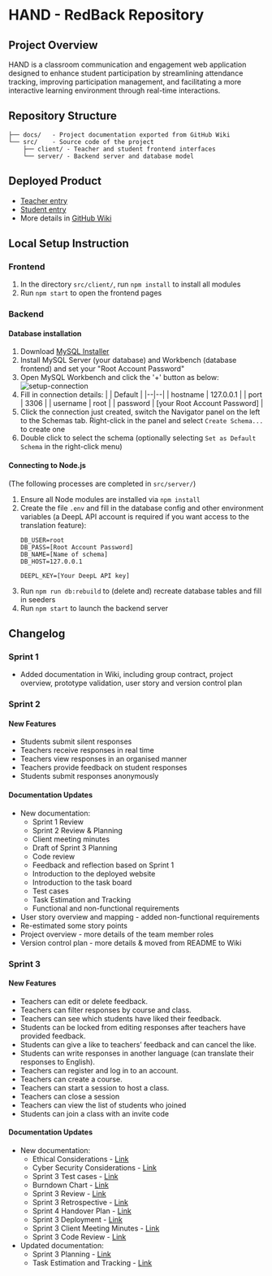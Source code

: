# HAND - RedBack Repository

## Project Overview

HAND is a classroom communication and engagement web application designed to enhance student participation by streamlining attendance tracking, improving participation management, and facilitating a more interactive learning environment through real-time interactions.

## Repository Structure
```
├── docs/   - Project documentation exported from GitHub Wiki
└── src/    - Source code of the project
    ├── client/ - Teacher and student frontend interfaces
    └── server/ - Backend server and database model
```

## Deployed Product

* [Teacher entry](https://ha-redback-rp87.onrender.com/)
* [Student entry](https://ha-redback-rp87.onrender.com/join-class)
* More details in [GitHub Wiki](https://github.com/FEIT-COMP90082-2025-SM1/HA-RedBack/wiki/Product-Deployment)

## Local Setup Instruction

### Frontend

1. In the directory `src/client/`, run `npm install` to install all modules
2. Run `npm start` to open the frontend pages

### Backend

#### Database installation

1. Download [MySQL Installer](https://dev.mysql.com/downloads/installer/)
2. Install MySQL Server (your database) and Workbench (database frontend) and set your "Root Account Password"
3. Open MySQL Workbench and click the '+' button as below:
![setup-connection](https://github.com/user-attachments/assets/d108a5c0-7f19-4b76-a0f5-35119883f3f1)
4. Fill in connection details:
    |  | Default |
    |--|--|
    | hostname | 127.0.0.1 |
    | port     | 3306 |
    | username | root |
    | password | [your Root Account Password] |
5. Click the connection just created, switch the Navigator panel on the left to the Schemas tab. Right-click in the panel and select `Create Schema...` to create one
6. Double click to select the schema (optionally selecting `Set as Default Schema` in the right-click menu)

#### Connecting to Node.js

(The following processes are completed in `src/server/`)

1. Ensure all Node modules are installed via `npm install`
2. Create the file `.env` and fill in the database config and other environment variables (a DeepL API account is required if you want access to the translation feature):
    ```
    DB_USER=root
    DB_PASS=[Root Account Password]
    DB_NAME=[Name of schema]
    DB_HOST=127.0.0.1

    DEEPL_KEY=[Your DeepL API key]
    ```
3. Run `npm run db:rebuild` to (delete and) recreate database tables and fill in seeders
4. Run `npm start` to launch the backend server

## Changelog

### Sprint 1

* Added documentation in Wiki, including group contract, project overview, prototype validation, user story and version control plan

### Sprint 2

#### New Features

* Students submit silent responses 
* Teachers receive responses in real time
* Teachers view responses in an organised manner
* Teachers provide feedback on student responses
* Students submit responses anonymously

#### Documentation Updates

* New documentation:
    * Sprint 1 Review
    * Sprint 2 Review & Planning
    * Client meeting minutes
    * Draft of Sprint 3 Planning
    * Code review
    * Feedback and reflection based on Sprint 1
    * Introduction to the deployed website
    * Introduction to the task board
    * Test cases
    * Task Estimation and Tracking
    * Functional and non-functional requirements
* User story overview and mapping - added non-functional requirements
* Re-estimated some story points
* Project overview - more details of the team member roles
* Version control plan - more details & moved from README to Wiki

### Sprint 3

#### New Features

* Teachers can edit or delete feedback.
* Teachers can filter responses by course and class.
* Teachers can see which students have liked their feedback.
* Students can be locked from editing responses after teachers have provided feedback.
* Students can give a like to teachers’ feedback and can cancel the like.
* Students can write responses in another language (can translate their responses to English).
* Teachers can register and log in to an account.
* Teachers can create a course.
* Teachers can start a session to host a class.
* Teachers can close a session
* Teachers can view the list of students who joined
* Students can join a class with an invite code

#### Documentation Updates

* New documentation:
    * Ethical Considerations - [Link](https://github.com/FEIT-COMP90082-2025-SM1/HA-RedBack/wiki/Ethical-Considerations)
    * Cyber Security Considerations - [Link](https://github.com/FEIT-COMP90082-2025-SM1/HA-RedBack/wiki/Cyber-Security-Considerations)
    * Sprint 3 Test cases - [Link](https://github.com/FEIT-COMP90082-2025-SM1/HA-RedBack/wiki/Silent-Response-Tool-Test-Cases-%E2%80%93-Sprint-3)
    * Burndown Chart - [Link](https://github.com/FEIT-COMP90082-2025-SM1/HA-RedBack/wiki/Burndown-chart)
    * Sprint 3 Review - [Link](https://github.com/FEIT-COMP90082-2025-SM1/HA-RedBack/wiki/Sprint-3-Review)
    * Sprint 3 Retrospective - [Link](https://github.com/FEIT-COMP90082-2025-SM1/HA-RedBack/wiki/Sprint-3-Retrospective)
    * Sprint 4 Handover Plan - [Link](https://github.com/FEIT-COMP90082-2025-SM1/HA-RedBack/wiki/Sprint-4-Handover-Plan)
    * Sprint 3 Deployment - [Link](https://github.com/FEIT-COMP90082-2025-SM1/HA-RedBack/wiki/Sprint3-Deployment)
    * Sprint 3 Client Meeting Minutes - [Link](https://github.com/FEIT-COMP90082-2025-SM1/HA-RedBack/wiki/Client-Meetings)
    * Sprint 3 Code Review - [Link](https://github.com/FEIT-COMP90082-2025-SM1/HA-RedBack/wiki/Code-Review-&-Quality-Assurance:-Sprint-3)
* Updated documentation:
    *  Sprint 3 Planning - [Link](https://github.com/FEIT-COMP90082-2025-SM1/HA-RedBack/wiki/Sprint-3-Planning)
    *  Task Estimation and Tracking - [Link](https://github.com/FEIT-COMP90082-2025-SM1/HA-RedBack/wiki/Task-Estimation-and-Tracking)

